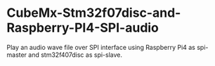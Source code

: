 # CubeMx-Stm32f07disc-and-Raspberry-PI4-SPI-audio
Play an audio wave file over SPI interface using Raspberry Pi4 as spi-master and stm32f407disc as spi-slave. 
